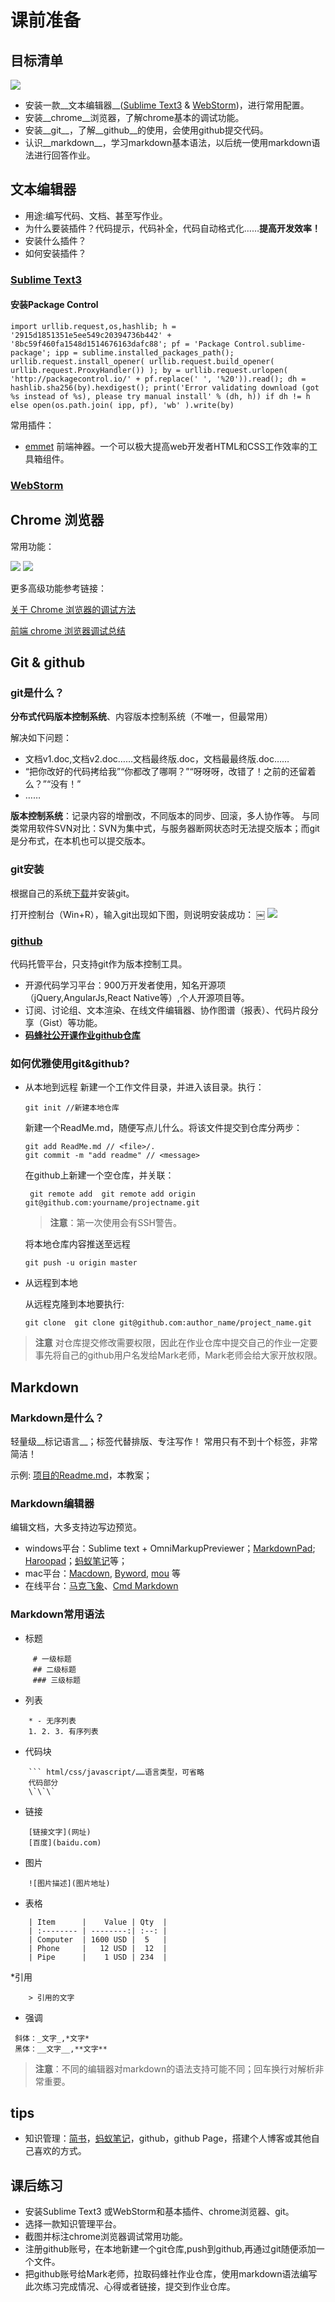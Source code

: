 # 课前准备
## 目标清单

![](./images/logos.png)

* 安装一款__文本编辑器__([Sublime Text3](http://www.sublimetext.com/3) & [WebStorm](https://www.jetbrains.com/webstorm/))，进行常用配置。
* 安装__chrome__浏览器，了解chrome基本的调试功能。
* 安装__git__，了解__github__的使用，会使用github提交代码。
* 认识__markdown__，学习markdown基本语法，以后统一使用markdown语法进行回答作业。

## 文本编辑器
* 用途:编写代码、文档、甚至写作业。
* 为什么要装插件？代码提示，代码补全，代码自动格式化……__提高开发效率！__
* 安装什么插件？
* 如何安装插件？

### [Sublime Text3](http://www.sublimetext.com/3)

#### 安装Package Control

```
import urllib.request,os,hashlib; h = '2915d1851351e5ee549c20394736b442' + '8bc59f460fa1548d1514676163dafc88'; pf = 'Package Control.sublime-package'; ipp = sublime.installed_packages_path(); urllib.request.install_opener( urllib.request.build_opener( urllib.request.ProxyHandler()) ); by = urllib.request.urlopen( 'http://packagecontrol.io/' + pf.replace(' ', '%20')).read(); dh = hashlib.sha256(by).hexdigest(); print('Error validating download (got %s instead of %s), please try manual install' % (dh, h)) if dh != h else open(os.path.join( ipp, pf), 'wb' ).write(by)
```

常用插件：

- [emmet](https://packagecontrol.io/packages/Emmet)
  前端神器。一个可以极大提高web开发者HTML和CSS工作效率的工具箱组件。

### [WebStorm](https://www.jetbrains.com/webstorm/)

## Chrome 浏览器
常用功能：

![](./images/chromeElement.png)
![](./images/chromeElementComputed.png)

更多高级功能参考链接：

[关于 Chrome 浏览器的调试方法](https://vxhly.github.io/2016/08/05/debug-for-chrome-browser/)

[前端 chrome 浏览器调试总结](https://gold.xitu.io/entry/58452127128fe1006c51e5b6)

## Git & github
### git是什么？
 __分布式代码版本控制系统__、内容版本控制系统（不唯一，但最常用）
 
 解决如下问题：
- 文档v1.doc,文档v2.doc……文档最终版.doc，文档最最终版.doc……
- “把你改好的代码拷给我”“你都改了哪啊？”“呀呀呀，改错了！之前的还留着么？”“没有！”
- ……

__版本控制系统__：记录内容的增删改，不同版本的同步、回滚，多人协作等。
与同类常用软件SVN对比：SVN为集中式，与服务器断网状态时无法提交版本；而git是分布式，在本机也可以提交版本。

### git安装
根据自己的系统[下载](https://git-scm.com/downloads)并安装git。

打开控制台（Win+R），输入git出现如下图，则说明安装成功：
￼
![](./images/git_install.png)

### [github](https://github.com/)
代码托管平台，只支持git作为版本控制工具。

* 开源代码学习平台：900万开发者使用，知名开源项（jQuery,AngularJs,React Native等）,个人开源项目等。
* 订阅、讨论组、文本渲染、在线文件编辑器、协作图谱（报表）、代码片段分享（Gist）等功能。
* __[码蜂社公开课作业github仓库](https://github.com/mafengshe/open-class-homework)__

### 如何优雅使用git&github?
* 从本地到远程
    新建一个工作文件目录，并进入该目录。执行：
  ```
  git init //新建本地仓库
  ```
  新建一个ReadMe.md，随便写点儿什么。将该文件提交到仓库分两步：  
  ```
  git add ReadMe.md // <file>/.
  git commit -m "add readme" // <message>
  ```
  在github上新建一个空仓库，并关联：
  
  ```
   git remote add  git remote add origin git@github.com:yourname/projectname.git
  ```
  > **注意**：第一次使用会有SSH警告。
  
  将本地仓库内容推送至远程

  ```
  git push -u origin master
  ```

* 从远程到本地 

	从远程克隆到本地要执行:

  ```
  git clone  git clone git@github.com:author_name/project_name.git
  ```

> **注意** 对仓库提交修改需要权限，因此在作业仓库中提交自己的作业一定要事先将自己的github用户名发给Mark老师，Mark老师会给大家开放权限。

## Markdown

### Markdown是什么？

轻量级__标记语言__；标签代替排版、专注写作！
常用只有不到十个标签，非常简洁！


示例: [项目的Readme.md](https://github.com/jquery/jquery)，本教案；

### Markdown编辑器

编辑文档，大多支持边写边预览。

* windows平台：Sublime text + OmniMarkupPreviewer；[MarkdownPad](http://markdownpad.com/); [Haroopad](http://pad.haroopress.com/)；[蚂蚁笔记](https://leanote.com/)等；
* mac平台：[Macdown](http://macdown.uranusjr.com/), [Byword](https://bywordapp.com/), [mou](http://25.io/mou/) 等
* 在线平台：[马克飞象](https://maxiang.io/)、[Cmd Markdown](https://www.zybuluo.com/mdeditor)

### Markdown常用语法

* 标题

```
     # 一级标题
     ## 二级标题
     ### 三级标题
```

* 列表

```
    * - 无序列表
    1. 2. 3. 有序列表
```

* 代码块

```
    ``` html/css/javascript/……语言类型，可省略
    代码部分
    \`\`\`
```


* 链接

```
    [链接文字](网址)
    [百度](baidu.com)
```

* 图片

```
    ![图片描述](图片地址)
```

* 表格

```
    | Item      |    Value | Qty  |
    | :-------- | --------:| :--: |
    | Computer  | 1600 USD |  5   |
    | Phone     |   12 USD |  12  |
    | Pipe      |    1 USD | 234  |
```

*引用

```
    > 引用的文字
``` 

* 强调

```
 斜体：_文字_,*文字*
 黑体：__文字__,**文字**
```

> **注意**：不同的编辑器对markdown的语法支持可能不同；回车换行对解析非常重要。

## tips

* 知识管理：[简书](http://www.jianshu.com/)，[蚂蚁笔记](https://leanote.com/)，github，github Page，搭建个人博客或其他自己喜欢的方式。

## 课后练习

* 安装Sublime Text3 或WebStorm和基本插件、chrome浏览器、git。
* 选择一款知识管理平台。
* 截图并标注chrome浏览器调试常用功能。
* 注册github账号，在本地新建一个git仓库,push到github,再通过git随便添加一个文件。
* 把github账号给Mark老师，拉取码蜂社作业仓库，使用markdown语法编写此次练习完成情况、心得或者链接，提交到作业仓库。